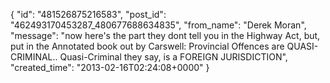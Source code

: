 {
   "id": "481526875216583",
   "post_id": "462493170453287_480677688634835",
   "from_name": "Derek Moran",
   "message": "now here's the part they dont tell you in the Highway Act, but, put in the Annotated book out by Carswell: Provincial Offences are QUASI-CRIMINAL.. Quasi-Criminal they say, is a FOREIGN JURISDICTION",
   "created_time": "2013-02-16T02:24:08+0000"
 }
